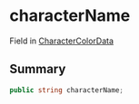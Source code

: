 # characterName

Field in [CharacterColorData](/api/csharp/yarn.unity.charactercolorview.charactercolordata.md)

## Summary



```csharp
public string characterName;
```


